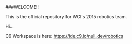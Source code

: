###WELCOME!!

This is the official repository for WCI's 2015 robotics team.

Hi...

C9 Workspace is here: https://ide.c9.io/null_dev/robotics
